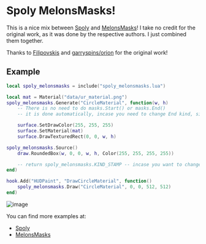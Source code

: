 # Spoly MelonsMasks!

This is a nice mix between [Spoly](https://github.com/filipovskis/spoly) and [MelonsMasks](https://github.com/melonstuff/melonsmasks)! I take no credit for the original work, as it was done by the respective authors. I just combined them together.

Thanks to [Filipovskis](https://github.com/filipovskis) and [garryspins/orion](https://github.com/garryspins) for the original work!

## Example

```lua
local spoly_melonsmasks = include("spoly_melonsmasks.lua")

local mat = Material("data/ur_material.png")
spoly_melonsmasks.Generate("CircleMaterial", function(w, h)
    -- There is no need to do masks.Start() or masks.End()
    -- it is done automatically, incase you need to change End kind, simply return it

    surface.SetDrawColor(255, 255, 255)
    surface.SetMaterial(mat)
    surface.DrawTexturedRect(0, 0, w, h)

spoly_melonsmasks.Source()
    draw.RoundedBox(w, 0, 0, w, h, Color(255, 255, 255, 255))

    -- return spoly_melonsmasks.KIND_STAMP -- incase you want to change the End kind
end)

hook.Add("HUDPaint", "DrawCircleMaterial", function()
    spoly_melonsmasks.Draw("CircleMaterial", 0, 0, 512, 512)
end)
```

![image](https://github.com/user-attachments/assets/3bb87cd7-ff80-4bec-b9ab-613b8b86ae0e)


You can find more examples at:

- [Spoly](https://github.com/filipovskis/spoly)
- [MelonsMasks](https://github.com/melonstuff/melonsmasks)
